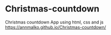 # Christmas-countdown
Christmas countdown App using html, css and js
https://annmalko.github.io/Christmas-countdown/
